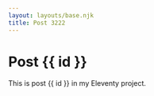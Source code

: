 ```yaml
---
layout: layouts/base.njk
title: Post 3222
---
```


# Post {{ id }}

This is post {{ id }} in my Eleventy project.
